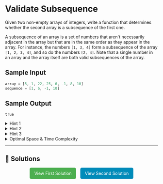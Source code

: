 # Validate Subsequence

Given two non-empty arrays of integers, write a function that determines whether the second array is a subsequence of the first one.

A subsequence of an array is a set of numbers that aren't necessarily adjacent
in the array but that are in the same order as they appear in the array. For
instance, the numbers <code>[1, 3, 4]</code> form a subsequence of the array
<code>[1, 2, 3, 4]</code>, and so do the numbers <code>[2, 4]</code>. Note
that a single number in an array and the array itself are both valid
subsequences of the array.

## Sample Input

```python
array = [5, 1, 22, 25, 6, -1, 8, 10]
sequence = [1, 6, -1, 10]
```

## Sample Output

```plaintext
true
```

<details>
  <summary>Hint 1</summary>

You can solve this question by iterating through the main input array once.

</details>

<details>
  <summary>Hint 2</summary>

Iterate through the main array, and look for the first integer in the potential subsequence. If you find that integer, keep on iterating through the main array, but now look for the second integer in the potential subsequence. Continue this process until you either find every integer in the potential subsequence or you reach the end of the main array.

</details>

<details>
  <summary>Hint 3</summary>

To actually implement what Hint #2 describes, you'll have to declare a variable holding your position in the potential subsequence. At first, this position will be the 0th index in the sequence; as you find the sequence's integers in the main array, you'll increment the position variable until you reach the end of the sequence.

</details>

<details>
  <summary>Optimal Space & Time Complexity</summary>

O(n) time | O(1) space - where n is the length of the array

</details>

---

## 🔗 Solutions

<div style="text-align: center;">
  <a href="./solution_while_loop.py" style="display: inline-block; background-color: #4CAF50; color: white; padding: 10px 15px; text-align: center; text-decoration: none; border-radius: 5px; margin-right: 10px;">View First Solution</a>
  <a href="./solution_for_loops.py" style="display: inline-block; background-color: #008CBA; color: white; padding: 10px 15px; text-align: center; text-decoration: none; border-radius: 5px;">View Second Solution</a>
</div>
